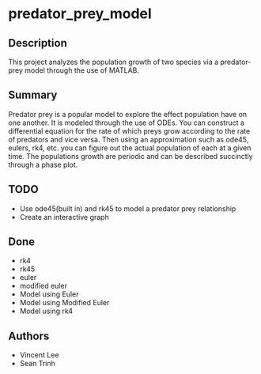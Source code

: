 # predator_prey_model

## Description
This project analyzes the population growth of two species via a predator-prey model through the use of MATLAB.

## Summary 
Predator prey is a popular model to explore the effect population have on one another. It is modeled through the use of ODEs. You can construct a differential equation for the rate of which preys grow according to the rate of predators and vice versa. Then using an approximation such as ode45, eulers, rk4, etc. you can figure out the actual population of each at a given time. The populations growth are periodic and can be described succinctly through a phase plot. 


## TODO 
- Use ode45(built in) and rk45 to model a predator prey relationship
- Create an interactive graph

## Done 
- rk4
- rk45
- euler
- modified euler
- Model using Euler
- Model using Modified Euler
- Model using rk4

## Authors
- Vincent Lee
- Sean Trinh
